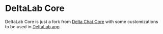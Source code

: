# DeltaLab Core

DeltaLab Core is just a fork from [Delta Chat Core](https://github.com/deltachat/deltachat-core-rust)
with some customizations to be used in [DeltaLab app](https://github.com/deltalab-org/deltalab-android).
